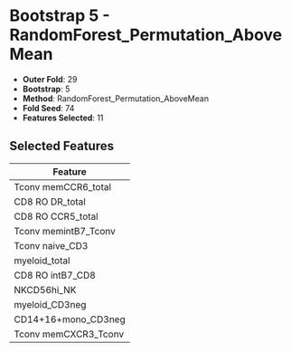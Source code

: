 # Bootstrap 5 - RandomForest_Permutation_AboveMean

- **Outer Fold**: 29
- **Bootstrap**: 5
- **Method**: RandomForest_Permutation_AboveMean
- **Fold Seed**: 74
- **Features Selected**: 11

## Selected Features

| Feature |
|---------|
| Tconv memCCR6_total |
| CD8 RO DR_total |
| CD8 RO CCR5_total |
| Tconv memintB7_Tconv |
| Tconv naive_CD3 |
| myeloid_total |
| CD8 RO intB7_CD8 |
| NKCD56hi_NK |
| myeloid_CD3neg |
| CD14+16+mono_CD3neg |
| Tconv memCXCR3_Tconv |
